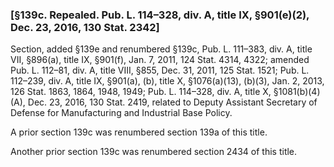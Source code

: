 ### [§139c. Repealed. Pub. L. 114–328, div. A, title IX, §901(e)(2), Dec. 23, 2016, 130 Stat. 2342] ###

Section, added §139e and renumbered §139c, Pub. L. 111–383, div. A, title VII, §896(a), title IX, §901(f), Jan. 7, 2011, 124 Stat. 4314, 4322; amended Pub. L. 112–81, div. A, title VIII, §855, Dec. 31, 2011, 125 Stat. 1521; Pub. L. 112–239, div. A, title IX, §901(a), (b), title X, §1076(a)(13), (b)(3), Jan. 2, 2013, 126 Stat. 1863, 1864, 1948, 1949; Pub. L. 114–328, div. A, title X, §1081(b)(4)(A), Dec. 23, 2016, 130 Stat. 2419, related to Deputy Assistant Secretary of Defense for Manufacturing and Industrial Base Policy.

A prior section 139c was renumbered section 139a of this title.

Another prior section 139c was renumbered section 2434 of this title.